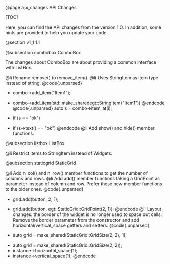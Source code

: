 @page api_changes API Changes

[TOC]

Here, you can find the API changes from the version 1.0. In addition, some hints
are provided to help you update your code.

@section v1_1 1.1

@subsection combobox ComboBox

The changes about ComboBox are about providing a common interface with ListBox.

@li Rename remove() to remove_item().
@li Uses StringItem as item type instead of string.
@code{.unparsed}
- combo->add_item("Item1");
+ combo->add_item(std::make_shared<egt::StringItem>("Item1"))
@endcode
@code{.unparsed}
auto s = combo->item_at(i);
- if (s == "ok")
+ if (s->text() == "ok")
@endcode
@li Add show() and hide() member functions.

@subsection listbox ListBox

@li Restrict items to StringItem instead of Widgets.

@subsection staticgrid StaticGrid

@li Add n_col() and n_row() member functions to get the number of columns and
rows.
@li Add add() member functions taking a GridPoint as parameter instead of column
and row. Prefer these new member functions to the older ones.
@code{.unparsed}
- grid.add(button, 2, 1);
+ grid.add(button, egt::StaticGrid::GridPoint(2, 1));
@endcode
@li Layout changes: the border of the widget is no longer used to space out
cells. Remove the border parameter from the constructor and add
horizontal/vertical_space getters and setters.
@code{.unparsed}
- auto grid = make_shared<StaticGrid>(StaticGrid::GridSize(2, 2), 1);
+ auto grid = make_shared<StaticGrid>(StaticGrid::GridSize(2, 2));
+ instance->horizontal_space(1);
+ instance->vertical_space(1);
@endcode
